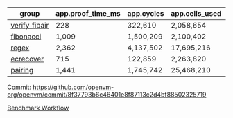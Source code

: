 | group | app.proof_time_ms | app.cycles | app.cells_used | leaf.proof_time_ms | leaf.cycles | leaf.cells_used |
| -- | -- | -- | -- | -- | -- | -- |
| [verify_fibair](https://github.com/openvm-org/openvm/blob/benchmark-results/benchmarks-pr/2168/verify_fibair-8f37793b6c46401e8f87113c2d4bf88502325719.md) | 228 |  322,610 |  2,058,654 |- | - | - |
| [fibonacci](https://github.com/openvm-org/openvm/blob/benchmark-results/benchmarks-pr/2168/fibonacci-8f37793b6c46401e8f87113c2d4bf88502325719.md) | 1,009 |  1,500,209 |  2,100,402 |- | - | - |
| [regex](https://github.com/openvm-org/openvm/blob/benchmark-results/benchmarks-pr/2168/regex-8f37793b6c46401e8f87113c2d4bf88502325719.md) | 2,362 |  4,137,502 |  17,695,216 |- | - | - |
| [ecrecover](https://github.com/openvm-org/openvm/blob/benchmark-results/benchmarks-pr/2168/ecrecover-8f37793b6c46401e8f87113c2d4bf88502325719.md) | 715 |  122,859 |  2,263,820 |- | - | - |
| [pairing](https://github.com/openvm-org/openvm/blob/benchmark-results/benchmarks-pr/2168/pairing-8f37793b6c46401e8f87113c2d4bf88502325719.md) | 1,441 |  1,745,742 |  25,468,210 |- | - | - |


Commit: https://github.com/openvm-org/openvm/commit/8f37793b6c46401e8f87113c2d4bf88502325719

[Benchmark Workflow](https://github.com/openvm-org/openvm/actions/runs/18663103209)
